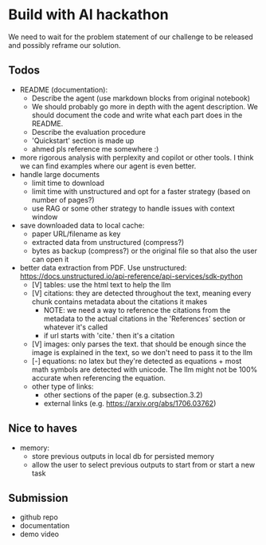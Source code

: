 # Build with AI hackathon

We need to wait for the problem statement of our challenge to be released and possibly reframe our solution.

## Todos
- README (documentation):
    - Describe the agent (use markdown blocks from original notebook)
    - We should probably go more in depth with the agent description. We should document the code and write what each part does in the README.
    - Describe the evaluation procedure
    - 'Quickstart' section is made up
    - ahmed pls reference me somewhere :)
- more rigorous analysis with perplexity and copilot or other tools. I think we can find examples where our agent is even better.
- handle large documents
    - limit time to download
    - limit time with unstructured and opt for a faster strategy (based on number of pages?)
    - use RAG or some other strategy to handle issues with context window
- save downloaded data to local cache:
    - paper URL/filename as key
    - extracted data from unstructured (compress?)
    - bytes as backup (compress?) or the original file so that also the user can open it
- better data extraction from PDF. Use unstructured: https://docs.unstructured.io/api-reference/api-services/sdk-python
    - [V] tables: use the html text to help the llm
    - [V] citations: they are detected throughout the text, meaning every chunk contains metadata about the citations it makes
        - NOTE: we need a way to reference the citations from the metadata to the actual citations in the 'References' section or whatever it's called
        - if url starts with 'cite.' then it's a citation
    - [V] images: only parses the text. that should be enough since the image is explained in the text, so we don't need to pass it to the llm
    - [-] equations: no latex but they're detected as equations + most math symbols are detected with unicode. The llm might not be 100% accurate when referencing the equation.
    - other type of links:
        - other sections of the paper (e.g. subsection.3.2)
        - external links (e.g. https://arxiv.org/abs/1706.03762)

## Nice to haves
- memory:
    - store previous outputs in local db for persisted memory
    - allow the user to select previous outputs to start from or start a new task

## Submission
- github repo
- documentation
- demo video